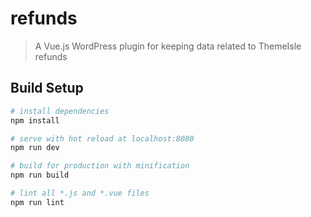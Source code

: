 # refunds

> A Vue.js WordPress plugin for keeping data related to ThemeIsle refunds

## Build Setup

``` bash
# install dependencies
npm install

# serve with hot reload at localhost:8080
npm run dev

# build for production with minification
npm run build

# lint all *.js and *.vue files
npm run lint
```
